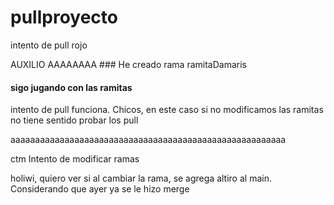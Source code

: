 # pullproyecto
intento de pull
rojo

AUXILIO AAAAAAAA ### He creado rama ramitaDamaris
#### sigo jugando con las ramitas
intento de pull funciona. Chicos, en este caso si no modificamos las ramitas no tiene sentido probar los pull

aaaaaaaaaaaaaaaaaaaaaaaaaaaaaaaaaaaaaaaaaaaaaaaaaaaaaaaa


ctm
Intento de modificar ramas

holiwi, quiero ver si al cambiar la rama, se agrega altiro al main. Considerando que ayer ya se le hizo merge 





